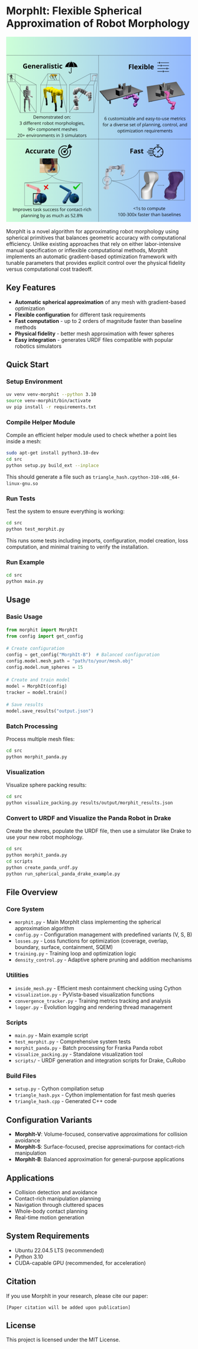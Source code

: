 # MorphIt: Flexible Spherical Approximation of Robot Morphology


<img src="imgs/overview.png" alt="MorphIt Overview" width="500">

MorphIt is a novel algorithm for approximating robot morphology using spherical primitives that balances geometric accuracy with computational efficiency. Unlike existing approaches that rely on either labor-intensive manual specification or inflexible computational methods, MorphIt implements an automatic gradient-based optimization framework with tunable parameters that provides explicit control over the physical fidelity versus computational cost tradeoff.

## Key Features

- **Automatic spherical approximation** of any mesh with gradient-based optimization
- **Flexible configuration** for different task requirements
- **Fast computation** - up to 2 orders of magnitude faster than baseline methods
- **Physical fidelity** - better mesh approximation with fewer spheres
- **Easy integration** - generates URDF files compatible with popular robotics simulators


## Quick Start

### Setup Environment
```bash
uv venv venv-morphit --python 3.10
source venv-morphit/bin/activate
uv pip install -r requirements.txt
```

### Compile Helper Module
Compile an efficient helper module used to check whether a point lies inside a mesh:
```bash
sudo apt-get install python3.10-dev
cd src
python setup.py build_ext --inplace
```
This should generate a file such as `triangle_hash.cpython-310-x86_64-linux-gnu.so`

### Run Tests
Test the system to ensure everything is working:
```bash
cd src
python test_morphit.py
```
This runs some tests including imports, configuration, model creation, loss computation, and minimal training to verify the installation.

### Run Example
```bash
cd src
python main.py
```

## Usage

### Basic Usage
```python
from morphit import MorphIt
from config import get_config

# Create configuration
config = get_config("MorphIt-B")  # Balanced configuration
config.model.mesh_path = "path/to/your/mesh.obj"
config.model.num_spheres = 15

# Create and train model
model = MorphIt(config)
tracker = model.train()

# Save results
model.save_results("output.json")
```

### Batch Processing
Process multiple mesh files:
```bash
cd src
python morphit_panda.py
```

### Visualization
Visualize sphere packing results:
```bash
cd src
python visualize_packing.py results/output/morphit_results.json
```

### Convert to URDF and Visualize the Panda Robot in Drake
Create the sheres, populate the URDF file, then use a simulator like Drake to use your new robot mophology.
```bash
cd src
python morphit_panda.py
cd scripts
python create_panda_urdf.py
python run_spherical_panda_drake_example.py
```

## File Overview

### Core System
- `morphit.py` - Main MorphIt class implementing the spherical approximation algorithm
- `config.py` - Configuration management with predefined variants (V, S, B)
- `losses.py` - Loss functions for optimization (coverage, overlap, boundary, surface, containment, SQEM)
- `training.py` - Training loop and optimization logic
- `density_control.py` - Adaptive sphere pruning and addition mechanisms

### Utilities
- `inside_mesh.py` - Efficient mesh containment checking using Cython
- `visualization.py` - PyVista-based visualization functions
- `convergence_tracker.py` - Training metrics tracking and analysis
- `logger.py` - Evolution logging and rendering thread management

### Scripts
- `main.py` - Main example script
- `test_morphit.py` - Comprehensive system tests
- `morphit_panda.py` - Batch processing for Franka Panda robot
- `visualize_packing.py` - Standalone visualization tool
- `scripts/` - URDF generation and integration scripts for Drake, CuRobo

### Build Files
- `setup.py` - Cython compilation setup
- `triangle_hash.pyx` - Cython implementation for fast mesh queries
- `triangle_hash.cpp` - Generated C++ code

## Configuration Variants

- **MorphIt-V**: Volume-focused, conservative approximations for collision avoidance
- **MorphIt-S**: Surface-focused, precise approximations for contact-rich manipulation
- **MorphIt-B**: Balanced approximation for general-purpose applications

## Applications

- Collision detection and avoidance
- Contact-rich manipulation planning
- Navigation through cluttered spaces
- Whole-body contact planning
- Real-time motion generation

## System Requirements

- Ubuntu 22.04.5 LTS (recommended)
- Python 3.10
- CUDA-capable GPU (recommended, for acceleration)

## Citation

If you use MorphIt in your research, please cite our paper:
```
[Paper citation will be added upon publication]
```

## License

This project is licensed under the MIT License.